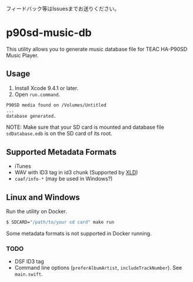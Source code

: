 フィードバック等はIssuesまでお送りください。

# p90sd-music-db

This utility allows you to generate music database file for TEAC HA-P90SD Music Player.


## Usage

1. Install Xcode 9.4.1 or later.
2. Open `run.command`.

```sh
P90SD media found on /Volumes/Untitled
...
database generated.
```

NOTE: Make sure that your SD card is mounted and database file `sdDatabase.edb` is on the SD card of its root.


## Supported Metadata Formats

* iTunes
* WAV with ID3 tag in id3 chunk (Supported by [XLD](http://tmkk.undo.jp/xld/index_e.html))
* `caaf/info-*` (may be used in Windows?)


## Linux and Windows

Run the utility on Docker.

```sh
$ SDCARD="/path/to/your sd card" make run
```

Some metadata formats is not supported in Docker running.

### TODO

* DSF ID3 tag
* Command line options (`preferAlbumArtist`, `includeTrackNumber`). See `main.swift`.

